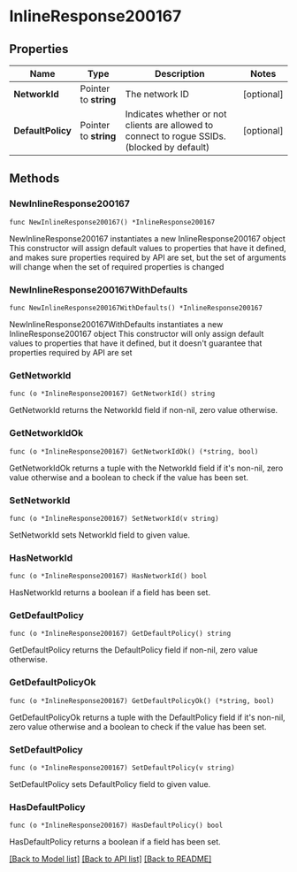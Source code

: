 # InlineResponse200167

## Properties

Name | Type | Description | Notes
------------ | ------------- | ------------- | -------------
**NetworkId** | Pointer to **string** | The network ID | [optional] 
**DefaultPolicy** | Pointer to **string** | Indicates whether or not clients are allowed to       connect to rogue SSIDs. (blocked by default) | [optional] 

## Methods

### NewInlineResponse200167

`func NewInlineResponse200167() *InlineResponse200167`

NewInlineResponse200167 instantiates a new InlineResponse200167 object
This constructor will assign default values to properties that have it defined,
and makes sure properties required by API are set, but the set of arguments
will change when the set of required properties is changed

### NewInlineResponse200167WithDefaults

`func NewInlineResponse200167WithDefaults() *InlineResponse200167`

NewInlineResponse200167WithDefaults instantiates a new InlineResponse200167 object
This constructor will only assign default values to properties that have it defined,
but it doesn't guarantee that properties required by API are set

### GetNetworkId

`func (o *InlineResponse200167) GetNetworkId() string`

GetNetworkId returns the NetworkId field if non-nil, zero value otherwise.

### GetNetworkIdOk

`func (o *InlineResponse200167) GetNetworkIdOk() (*string, bool)`

GetNetworkIdOk returns a tuple with the NetworkId field if it's non-nil, zero value otherwise
and a boolean to check if the value has been set.

### SetNetworkId

`func (o *InlineResponse200167) SetNetworkId(v string)`

SetNetworkId sets NetworkId field to given value.

### HasNetworkId

`func (o *InlineResponse200167) HasNetworkId() bool`

HasNetworkId returns a boolean if a field has been set.

### GetDefaultPolicy

`func (o *InlineResponse200167) GetDefaultPolicy() string`

GetDefaultPolicy returns the DefaultPolicy field if non-nil, zero value otherwise.

### GetDefaultPolicyOk

`func (o *InlineResponse200167) GetDefaultPolicyOk() (*string, bool)`

GetDefaultPolicyOk returns a tuple with the DefaultPolicy field if it's non-nil, zero value otherwise
and a boolean to check if the value has been set.

### SetDefaultPolicy

`func (o *InlineResponse200167) SetDefaultPolicy(v string)`

SetDefaultPolicy sets DefaultPolicy field to given value.

### HasDefaultPolicy

`func (o *InlineResponse200167) HasDefaultPolicy() bool`

HasDefaultPolicy returns a boolean if a field has been set.


[[Back to Model list]](../README.md#documentation-for-models) [[Back to API list]](../README.md#documentation-for-api-endpoints) [[Back to README]](../README.md)


